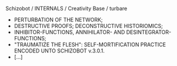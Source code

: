 Schizobot / INTERNALS / Creativity Base / turbare
* PERTURBATION OF THE NETWORK;
* DESTRUCTIVE PROOFS; DECONSTRUCTIVE HISTORIOMICS;
* INHIBITOR-FUNCTIONS, ANNIHILATOR- AND DESINTEGRATOR-FUNCTIONS;
* "TRAUMATIZE THE FLESH": SELF-MORTIFICATION PRACTICE ENCODED UNTO SCHIZOBOT v.3.0.1.
* [...]
